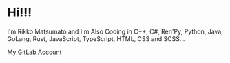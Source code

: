 # Hi!!!

I'm Rikko Matsumato and I'm Also Coding in C++, C#, Ren'Py, Python, Java, GoLang, Rust, JavaScript, TypeScript, HTML, CSS and SCSS...

[My GitLab Account](https://gitlab.com/RikkoMatsumato)
